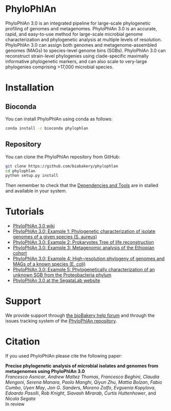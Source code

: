 # PhyloPhlAn

PhyloPhlAn 3.0 is an integrated pipeline for large-scale phylogenetic profiling of genomes and metagenomes.
PhyloPhlAn 3.0 is an accurate, rapid, and easy-to-use method for large-scale microbial genome characterization and phylogenetic analysis at multiple levels of resolution.
PhyloPhlAn 3.0 can assign both genomes and metagenome-assembled genomes (MAGs) to species-level genome bins (SGBs).
PhyloPhlAn 3.0 can reconstruct strain-level phylogenies using clade-specific maximally informative phylogenetic markers, and can also scale to very-large phylogenies comprising >17,000 microbial species.

# Installation

## Bioconda

You can install PhyloPhlAn using conda as follows:

~~~Bash
conda install -c bioconda phylophlan
~~~


## Repository

You can clone the PhyloPhlAn repository from GitHub:

~~~Bash
git clone https://github.com/biobakery/phylophlan
cd phylophlan
python setup.py install
~~~

Then remember to check that the [Dependencies and Tools](https://github.com/biobakery/phylophlan/wiki#requirements) are in stalled and available in your system.


# Tutorials

* [PhyloPhlAn 3.0 wiki](https://github.com/biobakery/phylophlan/wiki)
* [PhyloPhlAn 3.0: Example 1: Phylogenetic characterization of isolate genomes of a given species (S. aureus)](https://github.com/biobakery/PhyloPhlAn/wiki/PhyloPhlAn-3.0:-Example-01:-S.-aureus)
* [PhyloPhlAn 3.0: Example 2: Prokaryotes Tree of life reconstruction](https://github.com/biobakery/PhyloPhlAn/wiki/PhyloPhlAn-3.0:-Example-02:-Tree-of-life)
* [PhyloPhlAn 3.0: Example 3: Metagenomic analysis of the Ethiopian cohort](https://github.com/biobakery/PhyloPhlAn/wiki/PhyloPhlAn-3.0:-Example-03:-Metagenomic-application)
* [PhyloPhlAn 3.0: Example 4: High-resolution phylogeny of genomes and MAGs of a known species (E. coli)](https://github.com/biobakery/PhyloPhlAn/wiki/PhyloPhlAn-3.0:-Example-04:-E.-coli)
* [PhyloPhlAn 3.0: Example 5: Phylogenetically characterization of an unknown SGB from the Proteobacteria phylum](https://github.com/biobakery/PhyloPhlAn/wiki/PhyloPhlAn-3.0:-Example-05:-Proteobacteria)
* [PhyloPhlAn 3.0 at the SegataLab website](https://segatalab.github.io/tools/phylophlan3)


# Support

We provide support through [the bioBakery help forum](https://forum.biobakery.org/) and through the issues tracking system of the [PhyloPhlAn repository](https://github.com/biobakery/phylophlan/issues).


# Citation

If you used PhyloPhlAn please cite the following paper:

**Precise phylogenetic analysis of microbial isolates and genomes from metagenomes using PhyloPhlAn 3.0**  
_Francesco Asnicar_, _Andrew Maltez Thomas_, _Francesco Beghini_, _Claudia Mengoni_, _Serena Manara_, _Paolo Manghi_, _Qiyun Zhu_, _Mattia Bolzan_, _Fabio Cumbo_, _Uyen May_, _Jon G. Sanders_, _Moreno Zolfo_, _Evguenia Kopylova_, _Edoardo Pasolli_, _Rob Knight_, _Siavash Mirarab_, _Curtis Huttenhower_, and _Nicola Segata_  
In review
